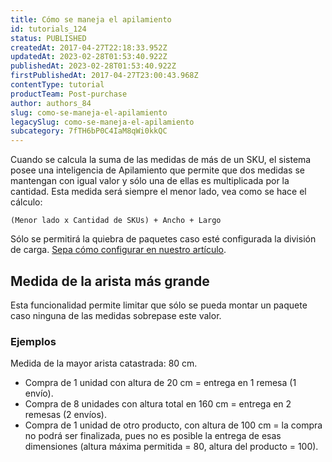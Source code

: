 ```yaml
---
title: Cómo se maneja el apilamiento
id: tutorials_124
status: PUBLISHED
createdAt: 2017-04-27T22:18:33.952Z
updatedAt: 2023-02-28T01:53:40.922Z
publishedAt: 2023-02-28T01:53:40.922Z
firstPublishedAt: 2017-04-27T23:00:43.968Z
contentType: tutorial
productTeam: Post-purchase
author: authors_84
slug: como-se-maneja-el-apilamiento
legacySlug: como-se-maneja-el-apilamiento
subcategory: 7fTH6bP0C4IaM8qWi0kkQC
---
```


Cuando se calcula la suma de las medidas de más de un SKU, el sistema posee una inteligencia de Apilamiento que permite que dos medidas se mantengan con igual valor y sólo una de ellas es multiplicada por la cantidad. Esta medida será siempre el menor lado, vea como se hace el cálculo:

`(Menor lado x Cantidad de SKUs) + Ancho + Largo`

Sólo se permitirá la quiebra de paquetes caso esté configurada la división de carga. [Sepa cómo configurar en nuestro artículo](/es/tutorial/como-se-maneja-el-reparto-de-carga).

## Medida de la arista más grande

Esta funcionalidad permite limitar que sólo se pueda montar un paquete caso ninguna de las medidas sobrepase este valor.

### Ejemplos

Medida de la mayor arista catastrada: 80 cm.

- Compra de 1 unidad con altura de 20 cm = entrega en 1 remesa (1 envío).
- Compra de 8 unidades con altura total en 160 cm = entrega en 2 remesas (2 envíos).
- Compra de 1 unidad de otro producto, con altura de 100 cm = la compra no podrá ser finalizada, pues no es posible la entrega de esas dimensiones (altura máxima permitida = 80, altura del producto = 100).
